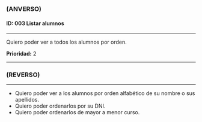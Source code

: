 ### **(ANVERSO)**

#### **ID:** 003 **Listar alumnos**

---

Quiero poder ver a todos los alumnos por orden.

**Prioridad:** 2

---

### **(REVERSO)**

---

+ Quiero poder ver a los alumnos por orden alfabético de su nombre o sus apellidos.
+ Quiero poder ordenarlos por su DNI.
+ Quiero poder ordenarlos de mayor a menor curso.
